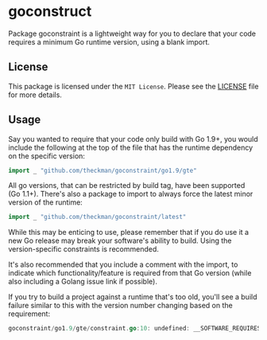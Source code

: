 # goconstruct

 Package goconstraint is a lightweight way for you to declare that your code
 requires a minimum Go runtime version, using a blank import.

## License

This package is licensed under the `MIT License`. Please see
the [LICENSE](https://github.com/theckman/goconstraint/blob/master/LICENSE) file
for more details.

## Usage

 Say you wanted to require that your code only build with Go 1.9+, you would
 include the following at the top of the file that has the runtime dependency
 on the specific version:

```Go
import _ "github.com/theckman/goconstraint/go1.9/gte"
```

 All go versions, that can be restricted by build tag, have been supported (Go
 1.1+). There's also a package to import to always force the latest minor
 version of the runtime:

```Go
import _ "github.com/theckman/goconstraint/latest"
```

 While this may be enticing to use, please remember that if you do use it a new
 Go release may break your software's ability to build. Using the
 version-specific constraints is recommended.

 It's also recommended that you include a comment with the import, to indicate
 which functionality/feature is required from that Go version (while also
 including a Golang issue link if possible).

 If you try to build a project against a runtime that's too old, you'll see a
 build failure similar to this with the version number changing based on the
 requirement:

```Go
goconstraint/go1.9/gte/constraint.go:10: undefined: __SOFTWARE_REQUIRES_GO_VERSION_1_9__
```
